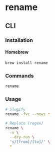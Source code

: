 # rename

## CLI

### Installation

#### Homebrew

```sh
brew install rename
```

### Commands

```sh
rename
```

### Usage

```sh
# Slugify
rename -fvc --nows *

# Replace (regex)
rename \
  -v \
  --dry-run \
  's/[from]/[to]/' \
  *
```

<!-- ####

```sh
find . -iname '.*' -exec realpath {} \; | rename -n 's/\.(.*)/$1/'
find . -iname '.*' -exec realpath {} \; | rename 's/\.(.*)/$1/'
``` -->
